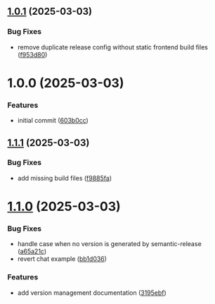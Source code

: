 ## [1.0.1](https://github.com/Hodnebo/streamlit-autocomplete/compare/v1.0.0...v1.0.1) (2025-03-03)


### Bug Fixes

* remove duplicate release config without static frontend build files ([f953d80](https://github.com/Hodnebo/streamlit-autocomplete/commit/f953d807394f2161c1d7354eb2cd2017e61b6ce2))

# 1.0.0 (2025-03-03)


### Features

* initial commit ([603b0cc](https://github.com/Hodnebo/streamlit-autocomplete/commit/603b0cccef69e019d4f2e762e01ab19831c86a1c))

## [1.1.1](https://github.com/Hodnebo/streamlit-autocomplete/compare/v1.1.0...v1.1.1) (2025-03-03)


### Bug Fixes

* add missing build files ([f9885fa](https://github.com/Hodnebo/streamlit-autocomplete/commit/f9885fa3cb7a9e9022bee13314b0eb82f2c3b1be))

# [1.1.0](https://github.com/Hodnebo/streamlit-autocomplete/compare/v1.0.0...v1.1.0) (2025-03-03)


### Bug Fixes

* handle case when no version is generated by semantic-release ([a65a21c](https://github.com/Hodnebo/streamlit-autocomplete/commit/a65a21c105a5485bdf452bbffe7d131673704283))
* revert chat example ([bb1d036](https://github.com/Hodnebo/streamlit-autocomplete/commit/bb1d0362931ce83cf305348b0414ca239041e9ec))


### Features

* add version management documentation ([3195ebf](https://github.com/Hodnebo/streamlit-autocomplete/commit/3195ebff5f881583ff1ab911d7c2ffe9db81b367))
